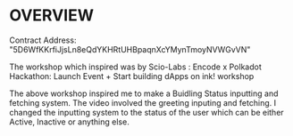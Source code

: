 # OVERVIEW

Contract Address: "5D6WfKKrfiJjsLn8eQdYKHRtUHBpaqnXcYMynTmoyNVWGvVN"

The workshop which inspired was by Scio-Labs : Encode x Polkadot Hackathon: Launch Event + Start building dApps on ink! workshop

The above workshop inspired me to make a Buidling Status inputting and fetching system. The video involved the greeting inputing and fetching. I changed the inputting system to the status of the user which can be either Active, Inactive or anything else.
